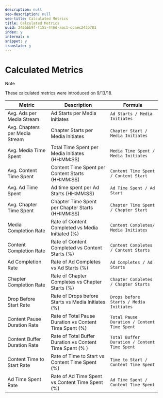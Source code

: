 ```yaml
---
description: null
seo-description: null
seo-title: Calculated Metrics
title: Calculated Metrics
uuid: 2405bb9f-f155-446d-aac1-ccaec243b781
index: y
internal: n
snippet: y
translate: y
---
```


# Calculated Metrics

>[!NOTE]
>
>These calculated metrics were introduced on 9/13/18.

|  Metric | Description | Formula |
|---|---|---|
|  Avg. Ads per Media Stream | Ad Starts per Media Initiates | `Ad Starts / Media Initiates` |
|  Avg. Chapters per Media Stream | Chapter Starts per Media Initiates | `Chapter Start / Media Initiates` |
|  Avg. Media Time Spent | Total Time Spent per Media Initiates (HH:MM:SS) | `Media Time Spent / Media Initiates` |
|  Avg. Content Time Spent | Content Time Spent per Content Starts (HH:MM:SS) | `Content Time Spent / Content Start` |
|  Avg. Ad Time Spent | Ad time spent per Ad Starts (HH:MM:SS) | `Ad Time Spent / Ad Start` |
|  Avg. Chapter Time Spent | Chapter Time Spent per Chapter Starts (HH:MM:SS) | `Chapter Time Spent / Chapter Start` |
|  Media Completion Rate | Rate of Content Completed vs Media Initiated (%) | `Content Completes/ Media Initiates` |
|  Content Completion Rate | Rate of Content Completed vs Content Starts (%) | `Content Completes / Content Starts` |
|  Ad Completion Rate | Rate of Ad Completes vs Ad Starts (%) | `Ad Completes / Ad Starts` |
|  Chapter Completion Rate | Rate of Chapter Completes vs Chapter Starts (%) | `Chapter Completes / Chapter Starts` |
|  Drop Before Start Rate | Rate of Drops before Starts vs Media Initiates (%) | `Drops before Starts / Media Initiates` |
|  Content Pause Duration Rate | Rate of Total Pause Duration vs Content Time Spent (%) | `Total Pause Duration / Content Time Spent` |
|  Content Buffer Duration Rate | Rate of Total Buffer Duration vs Content Time Spent (% ) | `Total Buffer Duration / Content Time Spent` |
|  Content Time to Start Rate | Rate of Time to Start vs Content Time Spent (%) | `Time to Start / Content Time Spent` |
|  Ad Time Spent Rate | Rate of Ad Time Spent vs Content Time Spent (%) | `Ad Time Spent / Content Time Spent` |

